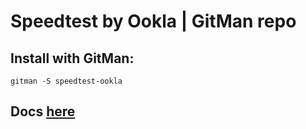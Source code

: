 # Speedtest by Ookla | GitMan repo

## Install with GitMan:
```
gitman -S speedtest-ookla
```
## Docs [here](speedtest.md)